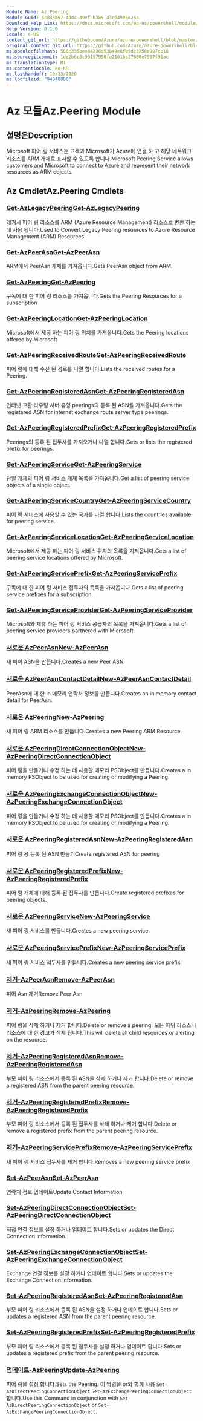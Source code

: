 ```yaml
---
Module Name: Az.Peering
Module Guid: 6c848b97-4dd4-49ef-b385-43c64905d25a
Download Help Link: https://docs.microsoft.com/en-us/powershell/module/az.peering.md
Help Version: 0.1.0
Locale: e-US
content_git_url: https://github.com/Azure/azure-powershell/blob/master/src/Peering/Peering/help/Az.Peering.md
original_content_git_url: https://github.com/Azure/azure-powershell/blob/master/src/Peering/Peering/help/Az.Peering.md
ms.openlocfilehash: 568c235bee84238d53849e8fb9dc3258e907cb18
ms.sourcegitcommit: 1de2b6c3c99197958fa2101bc37680e7507f91ac
ms.translationtype: MT
ms.contentlocale: ko-KR
ms.lasthandoff: 10/13/2020
ms.locfileid: "94048800"
---
```

# <span data-ttu-id="b2221-101">Az 모듈</span><span class="sxs-lookup"><span data-stu-id="b2221-101">Az.Peering Module</span></span>
## <span data-ttu-id="b2221-102">설명은</span><span class="sxs-lookup"><span data-stu-id="b2221-102">Description</span></span>
<span data-ttu-id="b2221-103">Microsoft 피어 링 서비스는 고객과 Microsoft가 Azure에 연결 하 고 해당 네트워크 리소스를 ARM 개체로 표시할 수 있도록 합니다.</span><span class="sxs-lookup"><span data-stu-id="b2221-103">Microsoft Peering Service allows customers and Microsoft to connect to Azure and represent their network resources as ARM objects.</span></span>

## <span data-ttu-id="b2221-104">Az Cmdlet</span><span class="sxs-lookup"><span data-stu-id="b2221-104">Az.Peering Cmdlets</span></span>
### [<span data-ttu-id="b2221-105">Get-AzLegacyPeering</span><span class="sxs-lookup"><span data-stu-id="b2221-105">Get-AzLegacyPeering</span></span>](Get-AzLegacyPeering.md)
<span data-ttu-id="b2221-106">레거시 피어 링 리소스를 ARM (Azure Resource Management) 리소스로 변환 하는 데 사용 됩니다.</span><span class="sxs-lookup"><span data-stu-id="b2221-106">Used to Convert Legacy Peering resources to Azure Resource Management (ARM) Resources.</span></span> 

### [<span data-ttu-id="b2221-107">Get-AzPeerAsn</span><span class="sxs-lookup"><span data-stu-id="b2221-107">Get-AzPeerAsn</span></span>](Get-AzPeerAsn.md)
<span data-ttu-id="b2221-108">ARM에서 PeerAsn 개체를 가져옵니다.</span><span class="sxs-lookup"><span data-stu-id="b2221-108">Gets PeerAsn object from ARM.</span></span>

### [<span data-ttu-id="b2221-109">Get-AzPeering</span><span class="sxs-lookup"><span data-stu-id="b2221-109">Get-AzPeering</span></span>](Get-AzPeering.md)
<span data-ttu-id="b2221-110">구독에 대 한 피어 링 리소스를 가져옵니다.</span><span class="sxs-lookup"><span data-stu-id="b2221-110">Gets the Peering Resources for a subscription</span></span>

### [<span data-ttu-id="b2221-111">Get-AzPeeringLocation</span><span class="sxs-lookup"><span data-stu-id="b2221-111">Get-AzPeeringLocation</span></span>](Get-AzPeeringLocation.md)
<span data-ttu-id="b2221-112">Microsoft에서 제공 하는 피어 링 위치를 가져옵니다.</span><span class="sxs-lookup"><span data-stu-id="b2221-112">Gets the Peering locations offered by Microsoft</span></span>

### [<span data-ttu-id="b2221-113">Get-AzPeeringReceivedRoute</span><span class="sxs-lookup"><span data-stu-id="b2221-113">Get-AzPeeringReceivedRoute</span></span>](Get-AzPeeringReceivedRoute.md)
<span data-ttu-id="b2221-114">피어 링에 대해 수신 된 경로를 나열 합니다.</span><span class="sxs-lookup"><span data-stu-id="b2221-114">Lists the received routes for a Peering.</span></span>

### [<span data-ttu-id="b2221-115">Get-AzPeeringRegisteredAsn</span><span class="sxs-lookup"><span data-stu-id="b2221-115">Get-AzPeeringRegisteredAsn</span></span>](Get-AzPeeringRegisteredAsn.md)
<span data-ttu-id="b2221-116">인터넷 교환 라우팅 서버 유형 peerings의 등록 된 ASN을 가져옵니다.</span><span class="sxs-lookup"><span data-stu-id="b2221-116">Gets the registered ASN for internet exchange route server type peerings.</span></span>

### [<span data-ttu-id="b2221-117">Get-AzPeeringRegisteredPrefix</span><span class="sxs-lookup"><span data-stu-id="b2221-117">Get-AzPeeringRegisteredPrefix</span></span>](Get-AzPeeringRegisteredPrefix.md)
<span data-ttu-id="b2221-118">Peerings의 등록 된 접두사를 가져오거나 나열 합니다.</span><span class="sxs-lookup"><span data-stu-id="b2221-118">Gets or lists the registered prefix for peerings.</span></span>

### [<span data-ttu-id="b2221-119">Get-AzPeeringService</span><span class="sxs-lookup"><span data-stu-id="b2221-119">Get-AzPeeringService</span></span>](Get-AzPeeringService.md)
<span data-ttu-id="b2221-120">단일 개체의 피어 링 서비스 개체 목록을 가져옵니다.</span><span class="sxs-lookup"><span data-stu-id="b2221-120">Get a list of peering service objects of a single object.</span></span>

### [<span data-ttu-id="b2221-121">Get-AzPeeringServiceCountry</span><span class="sxs-lookup"><span data-stu-id="b2221-121">Get-AzPeeringServiceCountry</span></span>](Get-AzPeeringServiceCountry.md)
<span data-ttu-id="b2221-122">피어 링 서비스에 사용할 수 있는 국가를 나열 합니다.</span><span class="sxs-lookup"><span data-stu-id="b2221-122">Lists the countries available for peering service.</span></span>

### [<span data-ttu-id="b2221-123">Get-AzPeeringServiceLocation</span><span class="sxs-lookup"><span data-stu-id="b2221-123">Get-AzPeeringServiceLocation</span></span>](Get-AzPeeringServiceLocation.md)
<span data-ttu-id="b2221-124">Microsoft에서 제공 하는 피어 링 서비스 위치의 목록을 가져옵니다.</span><span class="sxs-lookup"><span data-stu-id="b2221-124">Gets a list of peering service locations offered by Microsoft.</span></span>

### [<span data-ttu-id="b2221-125">Get-AzPeeringServicePrefix</span><span class="sxs-lookup"><span data-stu-id="b2221-125">Get-AzPeeringServicePrefix</span></span>](Get-AzPeeringServicePrefix.md)
<span data-ttu-id="b2221-126">구독에 대 한 피어 링 서비스 접두사의 목록을 가져옵니다.</span><span class="sxs-lookup"><span data-stu-id="b2221-126">Gets a list of peering service prefixes for a subscription.</span></span>

### [<span data-ttu-id="b2221-127">Get-AzPeeringServiceProvider</span><span class="sxs-lookup"><span data-stu-id="b2221-127">Get-AzPeeringServiceProvider</span></span>](Get-AzPeeringServiceProvider.md)
<span data-ttu-id="b2221-128">Microsoft와 제휴 하는 피어 링 서비스 공급자의 목록을 가져옵니다.</span><span class="sxs-lookup"><span data-stu-id="b2221-128">Gets a list of peering service providers partnered with Microsoft.</span></span>

### [<span data-ttu-id="b2221-129">새로운 AzPeerAsn</span><span class="sxs-lookup"><span data-stu-id="b2221-129">New-AzPeerAsn</span></span>](New-AzPeerAsn.md)
<span data-ttu-id="b2221-130">새 피어 ASN을 만듭니다.</span><span class="sxs-lookup"><span data-stu-id="b2221-130">Creates a new Peer ASN</span></span> 

### [<span data-ttu-id="b2221-131">새로운 AzPeerAsnContactDetail</span><span class="sxs-lookup"><span data-stu-id="b2221-131">New-AzPeerAsnContactDetail</span></span>](New-AzPeerAsnContactDetail.md)
<span data-ttu-id="b2221-132">PeerAsn에 대 한 in 메모리 연락처 정보를 만듭니다.</span><span class="sxs-lookup"><span data-stu-id="b2221-132">Creates an in memory contact detail for PeerAsn.</span></span> 

### [<span data-ttu-id="b2221-133">새로운 AzPeering</span><span class="sxs-lookup"><span data-stu-id="b2221-133">New-AzPeering</span></span>](New-AzPeering.md)
<span data-ttu-id="b2221-134">새 피어 링 ARM 리소스를 만듭니다.</span><span class="sxs-lookup"><span data-stu-id="b2221-134">Creates a new Peering ARM Resource</span></span>

### [<span data-ttu-id="b2221-135">새로운 AzPeeringDirectConnectionObject</span><span class="sxs-lookup"><span data-stu-id="b2221-135">New-AzPeeringDirectConnectionObject</span></span>](New-AzPeeringDirectConnectionObject.md)
<span data-ttu-id="b2221-136">피어 링을 만들거나 수정 하는 데 사용할 메모리 PSObject를 만듭니다.</span><span class="sxs-lookup"><span data-stu-id="b2221-136">Creates a in memory PSObject to be used for creating or modifying a Peering.</span></span>

### [<span data-ttu-id="b2221-137">새로운 AzPeeringExchangeConnectionObject</span><span class="sxs-lookup"><span data-stu-id="b2221-137">New-AzPeeringExchangeConnectionObject</span></span>](New-AzPeeringExchangeConnectionObject.md)
<span data-ttu-id="b2221-138">피어 링을 만들거나 수정 하는 데 사용할 메모리 PSObject를 만듭니다.</span><span class="sxs-lookup"><span data-stu-id="b2221-138">Creates a in memory PSObject to be used for creating or modifying a Peering.</span></span>

### [<span data-ttu-id="b2221-139">새로운 AzPeeringRegisteredAsn</span><span class="sxs-lookup"><span data-stu-id="b2221-139">New-AzPeeringRegisteredAsn</span></span>](New-AzPeeringRegisteredAsn.md)
<span data-ttu-id="b2221-140">피어 링 용 등록 된 ASN 만들기</span><span class="sxs-lookup"><span data-stu-id="b2221-140">Create registered ASN for peering</span></span>

### [<span data-ttu-id="b2221-141">새로운 AzPeeringRegisteredPrefix</span><span class="sxs-lookup"><span data-stu-id="b2221-141">New-AzPeeringRegisteredPrefix</span></span>](New-AzPeeringRegisteredPrefix.md)
<span data-ttu-id="b2221-142">피어 링 개체에 대해 등록 된 접두사를 만듭니다.</span><span class="sxs-lookup"><span data-stu-id="b2221-142">Create registered prefixes for peering objects.</span></span>

### [<span data-ttu-id="b2221-143">새로운 AzPeeringService</span><span class="sxs-lookup"><span data-stu-id="b2221-143">New-AzPeeringService</span></span>](New-AzPeeringService.md)
<span data-ttu-id="b2221-144">새 피어 링 서비스를 만듭니다.</span><span class="sxs-lookup"><span data-stu-id="b2221-144">Creates a new peering service.</span></span>

### [<span data-ttu-id="b2221-145">새로운 AzPeeringServicePrefix</span><span class="sxs-lookup"><span data-stu-id="b2221-145">New-AzPeeringServicePrefix</span></span>](New-AzPeeringServicePrefix.md)
<span data-ttu-id="b2221-146">새 피어 링 서비스 접두사를 만듭니다.</span><span class="sxs-lookup"><span data-stu-id="b2221-146">Creates a new peering service prefix</span></span>

### [<span data-ttu-id="b2221-147">제거-AzPeerAsn</span><span class="sxs-lookup"><span data-stu-id="b2221-147">Remove-AzPeerAsn</span></span>](Remove-AzPeerAsn.md)
<span data-ttu-id="b2221-148">피어 Asn 제거</span><span class="sxs-lookup"><span data-stu-id="b2221-148">Remove Peer Asn</span></span>

### [<span data-ttu-id="b2221-149">제거-AzPeering</span><span class="sxs-lookup"><span data-stu-id="b2221-149">Remove-AzPeering</span></span>](Remove-AzPeering.md)
<span data-ttu-id="b2221-150">피어 링을 삭제 하거나 제거 합니다.</span><span class="sxs-lookup"><span data-stu-id="b2221-150">Delete or remove a peering.</span></span> <span data-ttu-id="b2221-151">모든 하위 리소스나 리소스에 대 한 경고가 삭제 됩니다.</span><span class="sxs-lookup"><span data-stu-id="b2221-151">This will delete all child resources or alerting on the resource.</span></span>

### [<span data-ttu-id="b2221-152">제거-AzPeeringRegisteredAsn</span><span class="sxs-lookup"><span data-stu-id="b2221-152">Remove-AzPeeringRegisteredAsn</span></span>](Remove-AzPeeringRegisteredAsn.md)
<span data-ttu-id="b2221-153">부모 피어 링 리소스에서 등록 된 ASN을 삭제 하거나 제거 합니다.</span><span class="sxs-lookup"><span data-stu-id="b2221-153">Delete or remove a registered ASN from the parent peering resource.</span></span>

### [<span data-ttu-id="b2221-154">제거-AzPeeringRegisteredPrefix</span><span class="sxs-lookup"><span data-stu-id="b2221-154">Remove-AzPeeringRegisteredPrefix</span></span>](Remove-AzPeeringRegisteredPrefix.md)
<span data-ttu-id="b2221-155">부모 피어 링 리소스에서 등록 된 접두사를 삭제 하거나 제거 합니다.</span><span class="sxs-lookup"><span data-stu-id="b2221-155">Delete or remove a registered prefix from the parent peering resource.</span></span>

### [<span data-ttu-id="b2221-156">제거-AzPeeringServicePrefix</span><span class="sxs-lookup"><span data-stu-id="b2221-156">Remove-AzPeeringServicePrefix</span></span>](Remove-AzPeeringServicePrefix.md)
<span data-ttu-id="b2221-157">새 피어 링 서비스 접두사를 제거 합니다.</span><span class="sxs-lookup"><span data-stu-id="b2221-157">Removes a new peering service prefix</span></span>

### [<span data-ttu-id="b2221-158">Set-AzPeerAsn</span><span class="sxs-lookup"><span data-stu-id="b2221-158">Set-AzPeerAsn</span></span>](Set-AzPeerAsn.md)
<span data-ttu-id="b2221-159">연락처 정보 업데이트</span><span class="sxs-lookup"><span data-stu-id="b2221-159">Update Contact Information</span></span>

### [<span data-ttu-id="b2221-160">Set-AzPeeringDirectConnectionObject</span><span class="sxs-lookup"><span data-stu-id="b2221-160">Set-AzPeeringDirectConnectionObject</span></span>](Set-AzPeeringDirectConnectionObject.md)
<span data-ttu-id="b2221-161">직접 연결 정보를 설정 하거나 업데이트 합니다.</span><span class="sxs-lookup"><span data-stu-id="b2221-161">Sets or updates the Direct Connection information.</span></span> 

### [<span data-ttu-id="b2221-162">Set-AzPeeringExchangeConnectionObject</span><span class="sxs-lookup"><span data-stu-id="b2221-162">Set-AzPeeringExchangeConnectionObject</span></span>](Set-AzPeeringExchangeConnectionObject.md)
<span data-ttu-id="b2221-163">Exchange 연결 정보를 설정 하거나 업데이트 합니다.</span><span class="sxs-lookup"><span data-stu-id="b2221-163">Sets or updates the Exchange Connection information.</span></span> 

### [<span data-ttu-id="b2221-164">Set-AzPeeringRegisteredAsn</span><span class="sxs-lookup"><span data-stu-id="b2221-164">Set-AzPeeringRegisteredAsn</span></span>](Set-AzPeeringRegisteredAsn.md)
<span data-ttu-id="b2221-165">부모 피어 링 리소스에서 등록 된 ASN을 설정 하거나 업데이트 합니다.</span><span class="sxs-lookup"><span data-stu-id="b2221-165">Sets or updates a registered ASN from the parent peering resource.</span></span>

### [<span data-ttu-id="b2221-166">Set-AzPeeringRegisteredPrefix</span><span class="sxs-lookup"><span data-stu-id="b2221-166">Set-AzPeeringRegisteredPrefix</span></span>](Set-AzPeeringRegisteredPrefix.md)
<span data-ttu-id="b2221-167">부모 피어 링 리소스에서 등록 된 접두사를 설정 하거나 업데이트 합니다.</span><span class="sxs-lookup"><span data-stu-id="b2221-167">Sets or updates a registered prefix from the parent peering resource.</span></span>

### [<span data-ttu-id="b2221-168">업데이트-AzPeering</span><span class="sxs-lookup"><span data-stu-id="b2221-168">Update-AzPeering</span></span>](Update-AzPeering.md)
<span data-ttu-id="b2221-169">피어 링을 설정 합니다.</span><span class="sxs-lookup"><span data-stu-id="b2221-169">Sets the Peering.</span></span> <span data-ttu-id="b2221-170">이 명령을 or와 함께 사용 `Set-AzDirectPeeringConnectionObject` `Set-AzExchangePeeringConnectionObject` 합니다.</span><span class="sxs-lookup"><span data-stu-id="b2221-170">Use this Command in conjunction with `Set-AzDirectPeeringConnectionObject` or `Set-AzExchangePeeringConnectionObject`.</span></span>

